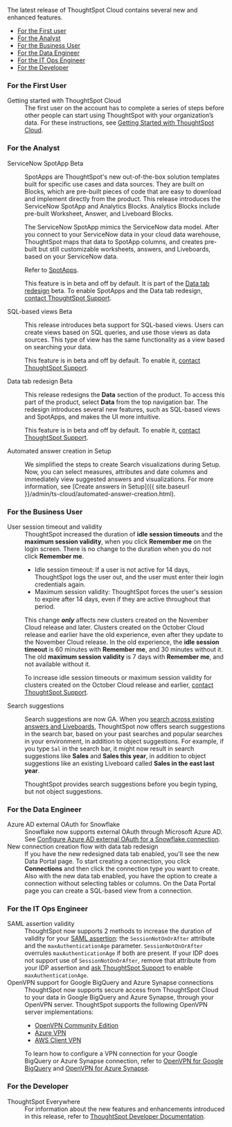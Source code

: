 The latest release of ThoughtSpot Cloud contains several new and enhanced features.

<ul>
<li><a href="{{ site.baseurl }}#november-cloud-2021-first">For the First user</a></li>
<li><a href="{{ site.baseurl }}#november-cloud-2021-analyst">For the Analyst</a></li>
<li><a href="{{ site.baseurl }}#november-cloud-2021-business-user">For the Business User</a></li>
<li><a href="{{ site.baseurl }}#november-cloud-2021-data-engineer">For the Data Engineer</a></li>
<li><a href="{{ site.baseurl }}#november-cloud-2021-it-ops-engineer">For the IT Ops Engineer</a></li>
<li><a href="{{ site.baseurl }}#november-cloud-2021-developer">For the Developer</a></li>
</ul>

<h3><a id="november-cloud-2021-first"></a>For the First User</h3>

<dl>
<dlentry id="getting-started">
<dt>Getting started with ThoughtSpot Cloud</dt>
<dd>The first user on the account has to complete a series of steps before other people can start using ThoughtSpot with your organization’s data. For these instructions, see <a href="{{ site.baseurl }}/admin/ts-cloud/ts-cloud-getting-started.html">Getting Started with ThoughtSpot Cloud</a>.
</dd>
</dlentry>
</dl>

<h3><a id="november-cloud-2021-analyst"></a>For the Analyst</h3>

<dl>

<dlentry id="spotapps">
<dt>ServiceNow SpotApp <span class="label label-beta">Beta</span></dt>
<dd><p>SpotApps are ThoughtSpot's new out-of-the-box solution templates built for specific use cases and data sources. They are built on Blocks, which are pre-built pieces of code that are easy to download and implement directly from the product. This release introduces the ServiceNow SpotApp and Analytics Blocks. Analytics Blocks include pre-built Worksheet, Answer, and Liveboard Blocks.</p>
<p>The ServiceNow SpotApp mimics the ServiceNow data model. After you connect to your ServiceNow data in your cloud data warehouse, ThoughtSpot maps that data to SpotApp columns, and creates pre-built but still customizable worksheets, answers, and Liveboards, based on your ServiceNow data.</p>
<p>Refer to <a href="{{ site.baseurl }}/admin/ts-cloud/app-templates.html">SpotApps</a>.</p>
<p>This feature is in beta and off by default. It is part of the <a href="#data-tab">Data tab redesign</a> beta. To enable SpotApps and the Data tab redesign, <a href="{{ site.baseurl }}/admin/misc/contact.html">contact ThoughtSpot Support</a>.</p></dd>
</dlentry>

<dlentry>
<dt>SQL-based views <span class="label label-beta">Beta</span></dt>
<dd><p>This release introduces beta support for SQL-based views. Users can create views based on SQL queries, and use those views as data sources. This type of view has the same functionality as a view based on searching your data.</p>
<p>This feature is in beta and off by default. To enable it, <a href="{{ site.baseurl }}/admin/misc/contact.html">contact ThoughtSpot Support</a>.</p></dd>
</dlentry>

<dlentry id="data-tab">
<dt>Data tab redesign <span class="label label-beta">Beta</span></dt>
<dd><p>This release redesigns the <strong>Data</strong> section of the product. To access this part of the product, select <strong>Data</strong> from the top navigation bar. The redesign introduces several new features, such as SQL-based views and SpotApps, and makes the UI more intuitive.</p>
<p>This feature is in beta and off by default. To enable it, <a href="{{ site.baseurl }}/admin/misc/contact.html">contact ThoughtSpot Support</a>.</p></dd>
</dlentry>

<dlentry id="auto-answer">
<dt>Automated answer creation in Setup</dt>
<dd><p>We simplified the steps to create Search visualizations during Setup. Now, you can select measures, attributes and date columns and immediately view suggested answers and visualizations. For more information, see [Create answers in Setup]({{ site.baseurl }}/admin/ts-cloud/automated-answer-creation.html).</p></dd>
</dlentry>

</dl>

<h3><a id="november-cloud-2021-business-user"></a>For the Business User</h3>

<dl>

<dlentry id="session-validity">
<dt>User session timeout and validity</dt>
<dd>ThoughtSpot increased the duration of <strong>idle session timeouts</strong> and the <strong>maximum session validity</strong>, when you click <strong>Remember me</strong> on the login screen. There is no change to the duration when you do not click <strong>Remember me</strong>.
<ul>
<li>Idle session timeout: If a user is not active for 14 days, ThoughtSpot logs the user out, and the user must enter their login credentials again.</li>
<li>Maximum session validity: ThoughtSpot forces the user's session to expire after 14 days, even if they are active throughout that period.</li> </ul>
<p>This change <strong><em>only</em></strong> affects new clusters created on the November Cloud release and later. Clusters created on the October Cloud release and earlier have the old experience, even after they update to the November Cloud release. In the old experience, the <strong>idle session timeout</strong> is 60 minutes with <strong>Remember me</strong>, and 30 minutes without it. The old <strong>maximum session validity</strong> is 7 days with <strong>Remember me</strong>, and not available without it.</p>
<p>To increase idle session timeouts or maximum session validity for clusters created on the October Cloud release and earlier, <a href="{{ site.baseurl }}/admin/misc/contact.html">contact ThoughtSpot Support</a>.</p></dd></dlentry>

<dlentry id="search-suggestions">
<dt>Search suggestions</dt>
<dd><p>Search suggestions are now GA. When you <a href="{{ site.baseurl }}/end-user/search/search-answers.html">search across existing answers and Liveboards</a>, ThoughtSpot now offers search suggestions in the search bar, based on your past searches and popular searches in your environment, in addition to object suggestions. For example, if you type <code>Sal</code> in the search bar, it might now result in search suggestions like <strong>Sales</strong> and <strong>Sales this year</strong>, in addition to object suggestions like an existing Liveboard called <strong>Sales in the east last year</strong>.</p>
<p>ThoughtSpot provides search suggestions before you begin typing, but not object suggestions.</p>
</dd>
</dlentry>

</dl>

<h3><a id="november-cloud-2021-data-engineer"></a>For the Data Engineer</h3>
<dl>
<dlentry id="connections-snowflake-azure-ad-oauth">
<dt>Azure AD external OAuth for Snowflake</dt>
<dd>Snowflake now supports external OAuth through Microsoft Azure AD. See <a href="{{ site.baseurl }}/admin/ts-cloud/ts-cloud-embrace-snowflake-azure-ad-oauth.html">Configure Azure AD external OAuth for a Snowflake connection</a>.</dd>
</dlentry>
<dlentry id="connections-flow-data-portal">
<dt>New connection creation flow with data tab redesign</dt>
<dd>If you have the new redesigned data tab enabled, you'll see the new Data Portal page. To start creating a connection, you click <strong>Connections</strong> and then click the connection type you want to create. Also with the new data tab enabled, you have the option to create a connection without selecting tables or columns. On the Data Portal page you can create a SQL-based view from a connection.</dd>
</dlentry>

</dl>

<h3><a id="november-cloud-2021-it-ops-engineer"></a>For the IT Ops Engineer</h3>

<dl>

<dlentry id="saml">
<dt>SAML assertion validity</dt>
<dd>ThoughtSpot now supports 2 methods to increase the duration of validity for your <a href="{{ site.baseurl }}/admin/ts-cloud/authentication-integration.html#saml-assertion">SAML assertion</a>: the <code>SessionNotOnOrAfter</code> attribute and the <code>maxAuthenticationAge</code> parameter. <code>SessionNotOnOrAfter</code> overrules <code>maxAuthenticationAge</code> if both are present. If your IDP does not support use of <code>SessionNotOnOrAfter</code>, remove that attribute from your IDP assertion and <a href="{{ site.baseurl }}/admin/misc/contact.html">ask ThoughtSpot Support</a> to enable <code>maxAuthenticationAge</code>.</dd>
</dlentry>

<dlentry id="vpn">
<dt>OpenVPN support for Google BigQuery and Azure Synapse connections</dt>
<dd>ThoughtSpot now supports secure access from ThoughtSpot Cloud to your data in Google BigQuery and Azure Synapse, through your OpenVPN server. ThoughtSpot supports the following OpenVPN server implementations:
<ul><li><a href="https://openvpn.net/community-downloads/" target="_blank">OpenVPN Community Edition</a></li>
<li><a href="https://docs.microsoft.com/en-us/azure/vpn-gateway/vpn-gateway-howto-openvpn-clients" target="_blank">Azure VPN</a></li>
<li><a href="https://docs.aws.amazon.com/vpn/latest/clientvpn-admin/what-is.html" target="_blank">AWS Client VPN</a></li></ul>
To learn how to configure a VPN connection for your Google BigQuery or Azure Synapse connection, refer to <a href="{{ site.baseurl }}/admin/ts-cloud/openvpn-gbq.html">OpenVPN for Google BigQuery</a> and <a href="{{ site.baseurl }}/admin/ts-cloud/openvpn-synapse.html">OpenVPN for Azure Synapse</a>.</dd></dlentry>

</dl>

<h3><a id="november-cloud-2021-developer"></a>For the Developer</h3>

<dl>
<dt>ThoughtSpot Everywhere</dt>
<dd>
For information about the new features and enhancements introduced in this release, refer to <a href="https://developers.thoughtspot.com/docs/?pageid=whats-new" target="_blank">ThoughtSpot Developer Documentation</a>. </dd>
</dl>
